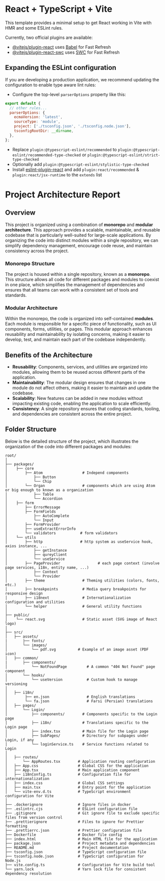 # React + TypeScript + Vite

This template provides a minimal setup to get React working in Vite with HMR and some ESLint rules.

Currently, two official plugins are available:

- [@vitejs/plugin-react](https://github.com/vitejs/vite-plugin-react/blob/main/packages/plugin-react/README.md) uses [Babel](https://babeljs.io/) for Fast Refresh
- [@vitejs/plugin-react-swc](https://github.com/vitejs/vite-plugin-react-swc) uses [SWC](https://swc.rs/) for Fast Refresh

## Expanding the ESLint configuration

If you are developing a production application, we recommend updating the configuration to enable type aware lint rules:

- Configure the top-level `parserOptions` property like this:

```js
export default {
  // other rules...
  parserOptions: {
    ecmaVersion: 'latest',
    sourceType: 'module',
    project: ['./tsconfig.json', './tsconfig.node.json'],
    tsconfigRootDir: __dirname,
  },
};
```

- Replace `plugin:@typescript-eslint/recommended` to `plugin:@typescript-eslint/recommended-type-checked` or `plugin:@typescript-eslint/strict-type-checked`
- Optionally add `plugin:@typescript-eslint/stylistic-type-checked`
- Install [eslint-plugin-react](https://github.com/jsx-eslint/eslint-plugin-react) and add `plugin:react/recommended` & `plugin:react/jsx-runtime` to the `extends` list

# Project Architecture Report

## Overview

This project is organized using a combination of **monorepo** and **modular architecture**. This approach provides a scalable, maintainable, and reusable codebase that is particularly well-suited for large-scale applications. By organizing the code into distinct modules within a single repository, we can simplify dependency management, encourage code reuse, and maintain consistency across the project.

### Monorepo Structure

The project is housed within a single repository, known as a **monorepo**. This structure allows all code for different packages and modules to coexist in one place, which simplifies the management of dependencies and ensures that all teams can work with a consistent set of tools and standards.

### Modular Architecture

Within the monorepo, the code is organized into self-contained **modules**. Each module is responsible for a specific piece of functionality, such as UI components, forms, utilities, or pages. This modular approach enhances reusability and maintainability by isolating concerns, making it easier to develop, test, and maintain each part of the codebase independently.

## Benefits of the Architecture

- **Reusability**: Components, services, and utilities are organized into modules, allowing them to be reused across different parts of the application.
- **Maintainability**: The modular design ensures that changes in one module do not affect others, making it easier to maintain and update the codebase.
- **Scalability**: New features can be added in new modules without impacting existing code, enabling the application to scale efficiently.
- **Consistency**: A single repository ensures that coding standards, tooling, and dependencies are consistent across the entire project.

## Folder Structure

Below is the detailed structure of the project, which illustrates the organization of the code into different packages and modules:

```plaintext
root/
│
├── packages/
│    ├── core
│        ├── Atom                  # Independ components
│            ├── Button
│            └── Chip
│        └── Organ                 # components which are using Atom or big enough to known as a organization
│            ├── Table
│            └── Accordion
│    ├── form
│        ├── ErrorMessage
│        ├── FormFields
│            ├── AutoComplete
│            └── Input
│        ├── FormProvider
│        ├── useExtractErrorInfo
│        └── validators           # form validators
│    └── utils
│        ├── http                 # http system as useService hook, axios instance, ...
│            ├── getInstance
│            ├── qureyClient
│            └── useService
│        ├── PageProvider                 # each page context (involve page services, i18n, entity name, ...)
│            ├── Context
│            └── Provider
│        ├── theme                 # Theming utilities (colors, fonts, etc.)
│        ├── breakpoints           # Media query breakpoints for responsive design
│        ├── i18next               # Internationalization configuration and utilities
│        └── helper                # General utility functions
│
├── public/
│    └── react.svg                 # Static asset (SVG image of React logo)
│
├── src/
│   ├── assets/
|       ├── fonts/
│       └── images/
│           └── pdf.svg          # Example of an image asset (PDF icon)
│   ├── common/
|       ├── components/
│           └── NotFoundPage         # A common "404 Not Found" page component
│       └── hooks/
│           └── useVersion           # Custom hook to manage versioning
│
│   ├── i18n/
│        ├── en.json                 # English translations
│        └── fa.json                 # Farsi (Persian) translations
│   ├── pages/
│       └── Login/
│           ├── components/        # Components specific to the Login page
│           ├── i18n/              # Translations specific to the Login page
│           ├── index.tsx          # Main file for the Login page
│           ├── SubPages/          # Directory for subpages under Login, if any
│           └── loginService.ts    # Service functions related to Login
│
│   ├── routes/
│       └── AppRoutes.tsx        # Application routing configuration
│   ├── App.css                  # Global CSS for the application
│   ├── App.tsx                  # Main application component
│   ├── i18nConfig.ts            # Configuration file for internationalization
│   ├── index.css                # Global CSS settings
│   ├── main.tsx                 # Entry point for the application
│   └── vite-env.d.ts            # TypeScript environment configuration for Vite
│
├── .dockerignore                # Ignore files in docker
├── .eslintrc.cjs                # ESLint configuration file
├── .gitignore                   # Git ignore file to exclude specific files from version control
├── .prettierignore              # Files to ignore for Prettier formatting
├── .prettierrc.json             # Prettier configuration file
├── Dockerfile                   # Docker file config
├── index.html                   # Main HTML file for the application
├── package.json                 # Project metadata and dependencies
├── README.md                    # Project documentation
├── tsconfig.json                # TypeScript configuration file
├── tsconfig.node.json           # TypeScript configuration for Node.js
├── vite.config.ts               # Configuration for Vite build tool
└── yarn.lock                    # Yarn lock file for consistent dependency resolution
```
